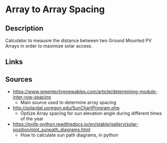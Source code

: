 # Array to Array Spacing

## Description
Calculator to meausre the distance between two Ground Mounted PV Arrays in order to maximize solar access.

## Links

## Sources
* https://www.greentechrenewables.com/article/determining-module-inter-row-spacing
  - Main source used to determine array spacing
* http://solardat.uoregon.edu/SunChartProgram.php
  - Optiize Array spacing for sun elevation angle during different times of the year
* https://pvlib-python.readthedocs.io/en/stable/gallery/solar-position/plot_sunpath_diagrams.html
  - How to calculate sun path diagrams, in python